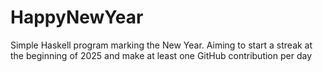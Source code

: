 # HappyNewYear
Simple Haskell program marking the New Year. Aiming to start a streak at the beginning of 2025 and make at least one GitHub contribution per day
